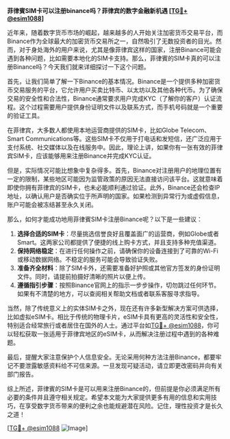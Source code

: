 **菲律賓SIM卡可以注册binance吗？菲律宾的数字金融新机遇 [[TG💪+ @esim1088](https://t.me/s/esim1088)]**

近年来，随着数字货币市场的崛起，越来越多的人开始关注加密货币交易平台，而Binance作为全球最大的加密货币交易所之一，自然吸引了无数投资者的目光。然而，对于身处海外的用户来说，尤其是像菲律宾这样的国家，注册Binance可能会遇到各种问题，比如需要本地化的SIM卡支持。那么，菲律賓的SIM卡真的可以注册Binance吗？今天我们就来详细探讨一下这个问题。

首先，让我们简单了解一下Binance的基本情况。Binance是一个提供多种加密货币交易服务的平台，它允许用户买卖比特币、以太坊以及其他各种代币。为了确保交易的安全性和合法性，Binance通常要求用户完成KYC（了解你的客户）认证流程。这个过程需要用户提供身份证明文件以及联系方式，而手机号码就是一个重要的验证工具。

在菲律宾，大多数人都使用本地运营商提供的SIM卡，比如Globe Telecom、Smart Communications等。这些SIM卡不仅用于打电话和发短信，还广泛应用于支付系统、社交媒体以及在线服务中。因此，理论上讲，如果你有一张有效的菲律宾SIM卡，应该能够用来注册Binance并完成KYC认证。

但是，实际情况可能比想象中复杂得多。首先，Binance对注册用户的地理位置有一定的限制，某些地区可能因为监管政策的原因无法直接访问该平台。这就意味着即使你拥有菲律宾的SIM卡，也未必能顺利通过验证。此外，Binance还会检查IP地址，以确认用户是否确实位于所声明的国家。如果检测到异常行为或虚假信息，账户可能会被冻结甚至永久关闭。

那么，如何才能成功地用菲律賓SIM卡注册Binance呢？以下是一些建议：

1. **选择合适的SIM卡**：尽量挑选信誉良好且覆盖面广的运营商，例如Globe或者Smart。这两家公司都提供了便捷的线上购卡方式，并且支持多种充值渠道。
2. **保持网络稳定**：在进行任何操作之前，请确保你的设备连接到了可靠的Wi-Fi或移动数据网络。不稳定的服务可能会导致验证失败。
3. **准备齐全材料**：除了SIM卡外，还需要准备好护照或其他官方签发的身份证明文件。同时，请提前拍摄好清晰的照片以便上传。
4. **遵循指引步骤**：按照Binance官网上的指示一步步操作，切勿跳过任何环节。如果有不清楚的地方，可以查阅相关帮助文档或者联系客服寻求指导。

当然，除了传统意义上的实体SIM卡之外，现在还有许多新型解决方案可供选择，比如虚拟eSIM卡。相比于传统的物理卡片，eSIM卡具有更高的灵活性和安全性，特别适合经常旅行或者居住在国外的人士。通过平台如[TG💪+ @esim1088](https://t.me/s/esim1088)，你可以轻松获取一张适用于菲律宾地区的eSIM卡，从而解决注册过程中遇到的各种难题。

最后，提醒大家注意保护个人信息安全。无论采用何种方法注册Binance，都要牢记不要泄露敏感资料给不可信来源。一旦发现可疑活动，请立即更改密码并向有关部门报告。

综上所述，菲律賓的SIM卡是可以用来注册Binance的，但前提是你必须满足所有必要的条件并且遵守相关规定。希望本文能为大家提供更多有用的信息和实用技巧，在享受数字货币带来的便利之余也能规避潜在风险。记住，理性投资才是长久之道！

[[TG💪+ @esim1088](https://t.me/s/esim1088) ![Image](https://i.postimg.cc/4NQfJmqS/Snipaste-2025-05-13-00-14-12.png)]